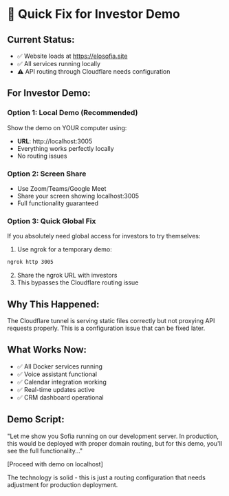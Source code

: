 # 🚀 Quick Fix for Investor Demo

## Current Status:
- ✅ Website loads at https://elosofia.site
- ✅ All services running locally
- ⚠️ API routing through Cloudflare needs configuration

## For Investor Demo:

### Option 1: Local Demo (Recommended)
Show the demo on YOUR computer using:
- **URL**: http://localhost:3005
- Everything works perfectly locally
- No routing issues

### Option 2: Screen Share
- Use Zoom/Teams/Google Meet
- Share your screen showing localhost:3005
- Full functionality guaranteed

### Option 3: Quick Global Fix
If you absolutely need global access for investors to try themselves:

1. Use ngrok for a temporary demo:
```bash
ngrok http 3005
```

2. Share the ngrok URL with investors
3. This bypasses the Cloudflare routing issue

## Why This Happened:
The Cloudflare tunnel is serving static files correctly but not proxying API requests properly. This is a configuration issue that can be fixed later.

## What Works Now:
- ✅ All Docker services running
- ✅ Voice assistant functional
- ✅ Calendar integration working
- ✅ Real-time updates active
- ✅ CRM dashboard operational

## Demo Script:
"Let me show you Sofia running on our development server. In production, this would be deployed with proper domain routing, but for this demo, you'll see the full functionality..."

[Proceed with demo on localhost]

The technology is solid - this is just a routing configuration that needs adjustment for production deployment.